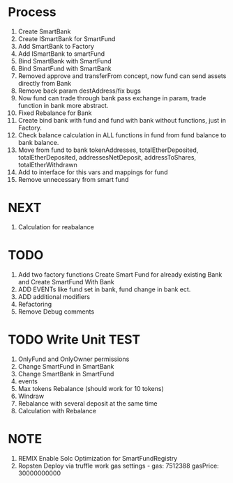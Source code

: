 
# Process

1) Create SmartBank
2) Create ISmartBank for SmartFund
3) Add SmartBank to Factory
4) Add ISmartBank to smartFund
5) Bind SmartBank with SmartFund
6) Bind SmartFund with SmartBank
7) Removed approve and transferFrom concept, now fund can send assets directly from Bank
8) Remove back param destAddress/fix bugs
9) Now fund can trade through bank pass exchange in param, trade function in bank more abstract.
10) Fixed Rebalance for Bank
11) Create bind bank with fund and fund with bank without functions, just in Factory.
12) Check balance calculation in ALL functions in fund from fund balance to bank balance.
13) Move from fund to bank tokenAddresses, totalEtherDeposited, totalEtherDeposited, addressesNetDeposit, addressToShares, totalEtherWithdrawn
14) Add to interface for this vars and mappings for fund
15) Remove unnecessary from smart fund

# NEXT
1) Calculation for reabalance

# TODO
1) Add two factory functions Create Smart Fund for already existing Bank and Create SmartFund With Bank
2) ADD EVENTs like fund set in bank, fund change in bank ect.
3) ADD additional modifiers
4) Refactoring
5) Remove Debug comments


# TODO Write Unit TEST
1) OnlyFund and OnlyOwner permissions
2) Change SmartFund in SmartBank
3) Change SmartBank in SmartFund
4) events
5) Max tokens Rebalance (should work for 10 tokens)
6) Windraw
7) Rebalance with several deposit at the same time
8) Calculation with Rebalance

# NOTE
1) REMIX Enable Solc Optimization for SmartFundRegistry
2) Ropsten Deploy via truffle work gas settings - gas: 7512388 gasPrice: 30000000000
